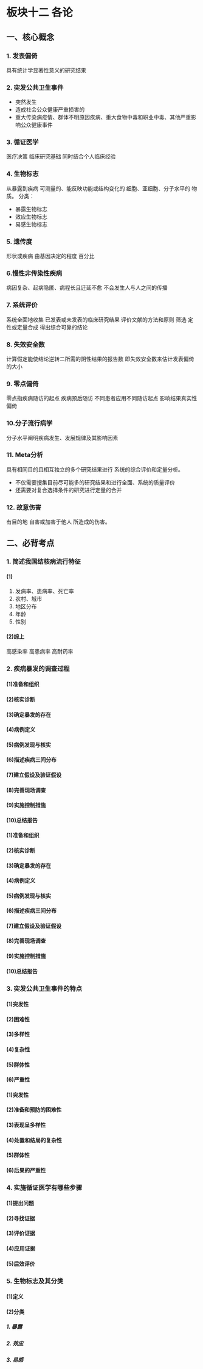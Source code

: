 # 板块十二 各论
## 一、核心概念
### 1. 发表偏倚
具有统计学显著性意义的研究结果
### 2. 突发公共卫生事件
- 突然发生
- 造成社会公众健康严重损害的
- 重大传染病疫情、群体不明原因疾病、重大食物中毒和职业中毒、其他严重影响公众健康事件
### 3. 循证医学
医疗决策
临床研究基础
同时结合个人临床经验
### 4. 生物标志
从暴露到疾病
可测量的、能反映功能或结构变化的
细胞、亚细胞、分子水平的
物质。
分类：
- 暴露生物标志
- 效应生物标志
- 易感生物标志
### 5. 遗传度
形状或疾病
由基因决定的程度
百分比
### 6.慢性非传染性疾病
病因复杂、起病隐匿、病程长且迁延不愈
不会发生人与人之间的传播
### 7. 系统评价
系统全面地收集
已发表或未发表的临床研究结果
评价文献的方法和原则
筛选
定性或定量合成
得出综合可靠的结论
### 8. 失效安全数
计算假定能使结论逆转二所需的阴性结果的报告数
即失效安全数来估计发表偏倚的大小
### 9. 零点偏倚
零点指疾病随访的起点
疾病预后随访
不同患者应用不同随访起点
影响结果真实性
偏倚
### 10.分子流行病学 
分子水平阐明疾病发生、发展规律及其影响因素
### 11. Meta分析
具有相同目的且相互独立的多个研究结果进行
系统的综合评价和定量分析。
- 不仅需要搜集目前尽可能多的研究结果和进行全面、系统的质量评价
- 还需要对复合选择条件的研究进行定量的合并
### 12. 故意伤害
有目的地
自害或加害于他人
所造成的伤害。
## 二、必背考点
### 1. 简述我国结核病流行特征
#### (1)
1. 发病率、患病率、死亡率
2. 农村、城市
3. 地区分布
4. 年龄
5. 性别
#### (2)综上
高感染率
高患病率
高耐药率
### 2. 疾病暴发的调查过程
#### (1)准备和组织
#### (2)核实诊断
#### (3)确定暴发的存在
#### (4)病例定义
#### (5)病例发现与核实
#### (6)描述疾病三间分布
#### (7)建立假设及验证假设
#### (8)完善现场调查
#### (9)实施控制措施
#### (10)总结报告


#### (1)准备和组织
#### (2)核实诊断
#### (3)确定暴发的存在
#### (4)病例定义
#### (5)病例发现与核实
#### (6)描述疾病三间分布
#### (7)建立假设及验证假设
#### (8)完善现场调查
#### (9)实施控制措施
#### (10)总结报告

### 3. 突发公共卫生事件的特点
#### (1)突发性
#### (2)困难性
#### (3)多样性
#### (4)复杂性
#### (5)群体性
#### (6)严重性



#### (1)突发性
#### (2)准备和预防的困难性
#### (3)表现呈多样性
#### (4)处置和结局的复杂性
#### (5)群体性
#### (6)后果的严重性


### 4. 实施循证医学有哪些步骤
#### (1)提出问题
#### (2)寻找证据
#### (3)评价证据
#### (4)应用证据
#### (5)后效评价

### 5. 生物标志及其分类
#### (1)定义
#### (2)分类
##### 1. 暴露
##### 2. 效应
##### 3. 易感








